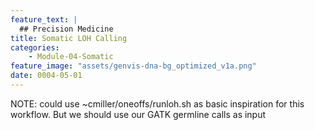```yaml
---
feature_text: |
  ## Precision Medicine
title: Somatic LOH Calling
categories:
    - Module-04-Somatic
feature_image: "assets/genvis-dna-bg_optimized_v1a.png"
date: 0004-05-01
---
```


NOTE: could use ~cmiller/oneoffs/runloh.sh as basic inspiration for this workflow.  But we should use our GATK germline calls as input

